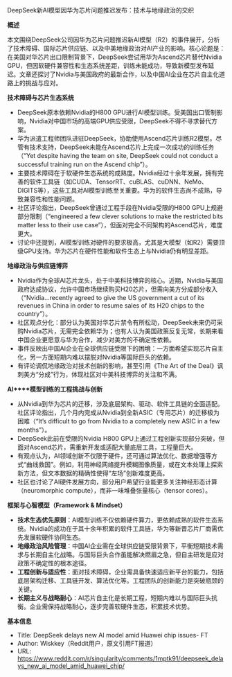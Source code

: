 DeepSeek新AI模型因华为芯片问题推迟发布：技术与地缘政治的交织

  

**概述**

  

本文围绕DeepSeek公司因华为芯片问题推迟新AI模型（R2）的事件展开，分析了技术障碍、国际芯片供应链、以及中美地缘政治对AI产业的影响。核心论题是：在美国对华芯片出口限制背景下，DeepSeek尝试用华为Ascend芯片替代Nvidia GPU，但因软硬件兼容性和生态系统差距，训练未能成功，导致新模型发布延迟。文章还探讨了Nvidia与美国政府的最新合作，以及中国AI企业在芯片自主化道路上的挑战与应对。

  

**技术障碍与芯片生态系统**

- DeepSeek原本依赖Nvidia的H800 GPU进行AI模型训练。受美国出口管制影响，Nvidia对中国市场的高端GPU供应受限，DeepSeek不得不寻求替代方案。
- 华为派遣工程师团队进驻DeepSeek，协助使用Ascend芯片训练R2模型。尽管有技术支持，DeepSeek未能在Ascend芯片上完成一次成功的训练任务（“Yet despite having the team on site, DeepSeek could not conduct a successful training run on the Ascend chip”）。
- 主要技术障碍在于软硬件生态系统的成熟度。Nvidia经过十余年发展，拥有完善的软件工具链（如CUDA、TensorRT、cuBLAS、cuDNN、NeMo、DIGITS等），这些工具对AI模型训练至关重要。华为的软件生态尚不成熟，导致兼容性和性能问题。
- 社区评论指出，DeepSeek曾通过工程手段在Nvidia受限的H800 GPU上规避部分限制（“engineered a few clever solutions to make the restricted bits matter less to their use case”），但面对完全不同架构的Ascend芯片，难度更大。
- 讨论中还提到，AI模型训练对硬件的要求极高，尤其是大模型（如R2）需要顶级GPU支持。华为芯片在硬件性能和软件生态上与Nvidia仍有明显差距。

  

**地缘政治与供应链博弈**

- Nvidia作为全球AI芯片龙头，处于中美科技博弈的核心。近期，Nvidia与美国政府达成协议，允许中国市场继续购买H20芯片，但需向美方分成部分收入（“Nvidia…recently agreed to give the US government a cut of its revenues in China in order to resume sales of its H20 chips to the country”）。
- 社区观点分化：部分认为美国对华芯片禁令有所松动，DeepSeek未来仍可采购Nvidia芯片，无需完全依赖华为；也有人认为美国政策反复无常，长期来看中国企业更愿意与华为合作，减少对美方的不确定性依赖。
- 事件反映出中国AI企业在全球供应链受限下的困境：一方面希望实现芯片自主化，另一方面短期内难以摆脱对Nvidia等国际巨头的依赖。
- 有评论调侃地缘政治对技术创新的影响，甚至引用《The Art of the Deal》讽刺美方“分成”行为，体现社区对中美科技博弈的关注和不满。

  

**AI****模型训练的工程挑战与创新**

- 从Nvidia到华为芯片的迁移，涉及底层架构、驱动、软件工具链的全面适配。社区评论指出，几个月内完成从Nvidia到全新ASIC（专用芯片）的迁移极为困难（“It’s difficult to go from Nvidia to a completely new ASIC in a few months”）。
- DeepSeek此前在受限的Nvidia H800 GPU上通过工程创新实现部分突破，但面对Ascend芯片，需重新开发或适配大量底层工具，工程量巨大。
- 有观点认为，AI领域创新不仅限于硬件，还可通过算法优化、数据增强等方式“曲线救国”。例如，利用神经网络提升模糊图像质量，或在文本处理上探索新方法，但文本数据的精确性使得“左场”创新难度更高。
- 社区也讨论了AI硬件发展方向，部分用户希望行业能更多关注神经形态计算（neuromorphic compute），而非一味堆叠张量核心（tensor cores）。

  

**框架与心智模型（****Framework & Mindset****）**

- **技术生态优先原则**：AI模型训练不仅依赖硬件算力，更依赖成熟的软件生态系统。Nvidia的成功在于其十余年积累的软件工具链，华为等新晋芯片厂商需优先发展软硬件协同生态。
- **地缘政治风险管理**：中国AI企业需在全球供应链受限背景下，平衡短期技术需求与长期自主化战略。与国际巨头合作虽能解决燃眉之急，但自主研发是应对政策不确定性的根本途径。
- **工程创新与适应性**：面对技术障碍，企业需具备快速适应新平台的能力，包括底层架构迁移、工具链开发、算法优化等。工程团队的创新能力是突破瓶颈的关键。
- **长期主义与战略耐心**：AI芯片自主化是长期工程，短期内难以与国际巨头抗衡。企业需保持战略耐心，逐步完善软硬件生态，积累技术优势。

  

**基本信息**

- Title: DeepSeek delays new AI model amid Huawei chip issues- FT
- Author: Wiskkey（Reddit用户，原文引用FT报道）
- URL: https://www.reddit.com/r/singularity/comments/1mptk91/deepseek_delays_new_ai_model_amid_huawei_chip/